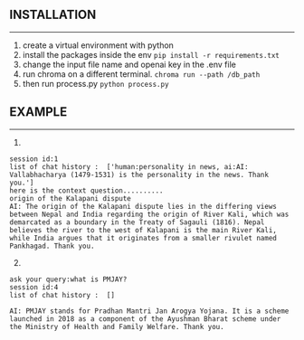 ## INSTALLATION
---------------------------------------------------
1. create a virtual environment with python
2. install the packages inside the env `pip install -r requirements.txt`
3. change the input file name and openai key in the .env file 
4. run chroma on a different terminal. `chroma run --path /db_path`
5. then run process.py `python process.py`


## EXAMPLE
---------------------
1. 
```ask your query:origin of kalapani dispute
session id:1
list of chat history :  ['human:personality in news, ai:AI: Vallabhacharya (1479-1531) is the personality in the news. Thank you.']
here is the context question..........
origin of the Kalapani dispute
AI: The origin of the Kalapani dispute lies in the differing views between Nepal and India regarding the origin of River Kali, which was demarcated as a boundary in the Treaty of Sagauli (1816). Nepal believes the river to the west of Kalapani is the main River Kali, while India argues that it originates from a smaller rivulet named Pankhagad. Thank you.
```
2. 
```
ask your query:what is PMJAY?
session id:4
list of chat history :  []

AI: PMJAY stands for Pradhan Mantri Jan Arogya Yojana. It is a scheme launched in 2018 as a component of the Ayushman Bharat scheme under the Ministry of Health and Family Welfare. Thank you.
```
